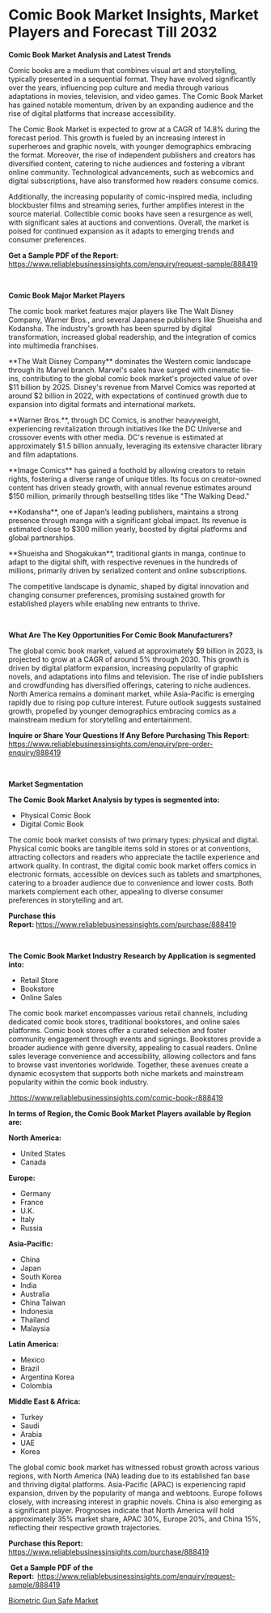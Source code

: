 <p><h1>Comic Book Market Insights, Market Players and Forecast Till 2032</h1></p><p><strong>Comic Book Market Analysis and Latest Trends</strong></p>
<p><p>Comic books are a medium that combines visual art and storytelling, typically presented in a sequential format. They have evolved significantly over the years, influencing pop culture and media through various adaptations in movies, television, and video games. The Comic Book Market has gained notable momentum, driven by an expanding audience and the rise of digital platforms that increase accessibility.</p><p>The Comic Book Market is expected to grow at a CAGR of 14.8% during the forecast period. This growth is fueled by an increasing interest in superheroes and graphic novels, with younger demographics embracing the format. Moreover, the rise of independent publishers and creators has diversified content, catering to niche audiences and fostering a vibrant online community. Technological advancements, such as webcomics and digital subscriptions, have also transformed how readers consume comics. </p><p>Additionally, the increasing popularity of comic-inspired media, including blockbuster films and streaming series, further amplifies interest in the source material. Collectible comic books have seen a resurgence as well, with significant sales at auctions and conventions. Overall, the market is poised for continued expansion as it adapts to emerging trends and consumer preferences.</p></p>
<p><strong>Get a Sample PDF of the Report:&nbsp;</strong> <a href="https://www.reliablebusinessinsights.com/enquiry/request-sample/888419?utm_campaign=2335&utm_medium=2&utm_source=Github&utm_content=ia&utm_term=04042025&utm_id=comic-book">https://www.reliablebusinessinsights.com/enquiry/request-sample/888419</a></p>
<p>&nbsp;</p>
<p><strong>Comic Book Major Market Players</strong></p>
<p><p>The comic book market features major players like The Walt Disney Company, Warner Bros., and several Japanese publishers like Shueisha and Kodansha. The industry's growth has been spurred by digital transformation, increased global readership, and the integration of comics into multimedia franchises.</p><p>**The Walt Disney Company** dominates the Western comic landscape through its Marvel branch. Marvel's sales have surged with cinematic tie-ins, contributing to the global comic book market's projected value of over $11 billion by 2025. Disney's revenue from Marvel Comics was reported at around $2 billion in 2022, with expectations of continued growth due to expansion into digital formats and international markets.</p><p>**Warner Bros.**, through DC Comics, is another heavyweight, experiencing revitalization through initiatives like the DC Universe and crossover events with other media. DC's revenue is estimated at approximately $1.5 billion annually, leveraging its extensive character library and film adaptations.</p><p>**Image Comics** has gained a foothold by allowing creators to retain rights, fostering a diverse range of unique titles. Its focus on creator-owned content has driven steady growth, with annual revenue estimates around $150 million, primarily through bestselling titles like "The Walking Dead."</p><p>**Kodansha**, one of Japan’s leading publishers, maintains a strong presence through manga with a significant global impact. Its revenue is estimated close to $300 million yearly, boosted by digital platforms and global partnerships.</p><p>**Shueisha and Shogakukan**, traditional giants in manga, continue to adapt to the digital shift, with respective revenues in the hundreds of millions, primarily driven by serialized content and online subscriptions.</p><p>The competitive landscape is dynamic, shaped by digital innovation and changing consumer preferences, promising sustained growth for established players while enabling new entrants to thrive.</p></p>
<p>&nbsp;</p>
<p><strong>What Are The Key Opportunities For Comic Book Manufacturers?</strong></p>
<p><p>The global comic book market, valued at approximately $9 billion in 2023, is projected to grow at a CAGR of around 5% through 2030. This growth is driven by digital platform expansion, increasing popularity of graphic novels, and adaptations into films and television. The rise of indie publishers and crowdfunding has diversified offerings, catering to niche audiences. North America remains a dominant market, while Asia-Pacific is emerging rapidly due to rising pop culture interest. Future outlook suggests sustained growth, propelled by younger demographics embracing comics as a mainstream medium for storytelling and entertainment.</p></p>
<p><strong>Inquire or Share Your Questions If Any Before Purchasing This Report:</strong> <a href="https://www.reliablebusinessinsights.com/enquiry/pre-order-enquiry/888419?utm_campaign=2335&utm_medium=2&utm_source=Github&utm_content=ia&utm_term=04042025&utm_id=comic-book">https://www.reliablebusinessinsights.com/enquiry/pre-order-enquiry/888419</a></p>
<p>&nbsp;</p>
<p><strong>Market Segmentation</strong></p>
<p><strong>The Comic Book Market Analysis by types is segmented into:</strong></p>
<p><ul><li>Physical Comic Book</li><li>Digital Comic Book</li></ul></p>
<p><p>The comic book market consists of two primary types: physical and digital. Physical comic books are tangible items sold in stores or at conventions, attracting collectors and readers who appreciate the tactile experience and artwork quality. In contrast, the digital comic book market offers comics in electronic formats, accessible on devices such as tablets and smartphones, catering to a broader audience due to convenience and lower costs. Both markets complement each other, appealing to diverse consumer preferences in storytelling and art.</p></p>
<p><strong>Purchase this Report:&nbsp;</strong><a href="https://www.reliablebusinessinsights.com/purchase/888419?utm_campaign=2335&utm_medium=2&utm_source=Github&utm_content=ia&utm_term=04042025&utm_id=comic-book">https://www.reliablebusinessinsights.com/purchase/888419</a></p>
<p>&nbsp;</p>
<p><strong>The Comic Book Market Industry Research by Application is segmented into:</strong></p>
<p><ul><li>Retail Store</li><li>Bookstore</li><li>Online Sales</li></ul></p>
<p><p>The comic book market encompasses various retail channels, including dedicated comic book stores, traditional bookstores, and online sales platforms. Comic book stores offer a curated selection and foster community engagement through events and signings. Bookstores provide a broader audience with genre diversity, appealing to casual readers. Online sales leverage convenience and accessibility, allowing collectors and fans to browse vast inventories worldwide. Together, these avenues create a dynamic ecosystem that supports both niche markets and mainstream popularity within the comic book industry.</p></p>
<p><a href="https://www.reliablebusinessinsights.com/comic-book-r888419?utm_campaign=2335&utm_medium=2&utm_source=Github&utm_content=ia&utm_term=04042025&utm_id=comic-book">&nbsp;https://www.reliablebusinessinsights.com/comic-book-r888419</a></p>
<p><strong>In terms of Region, the Comic Book Market Players available by Region are:</strong></p>
<p>
    <p> <strong> North America: </strong>
        <ul>
            <li>United States</li>
            <li>Canada</li>
        </ul>
        </p> 
    <p> <strong> Europe: </strong>
        <ul>
            <li>Germany</li>
            <li>France</li>
            <li>U.K.</li>
            <li>Italy</li>
            <li>Russia</li>
        </ul>
        </p> 
    <p> <strong> Asia-Pacific: </strong>
        <ul>
            <li>China</li>
            <li>Japan</li>
            <li>South Korea</li>
            <li>India</li>
            <li>Australia</li>
            <li>China Taiwan</li>
            <li>Indonesia</li>
            <li>Thailand</li>
            <li>Malaysia</li>
        </ul>
        </p> 
    <p> <strong> Latin America: </strong>
        <ul>
            <li>Mexico</li>
            <li>Brazil</li>
            <li>Argentina Korea</li>
            <li>Colombia</li>
        </ul>
        </p> 
    <p> <strong> Middle East & Africa: </strong>
        <ul>
            <li>Turkey</li>
            <li>Saudi</li>
            <li>Arabia</li>
            <li>UAE</li>
            <li>Korea</li>
        </ul>
    </p>
    </p>
<p><p>The global comic book market has witnessed robust growth across various regions, with North America (NA) leading due to its established fan base and thriving digital platforms. Asia-Pacific (APAC) is experiencing rapid expansion, driven by the popularity of manga and webtoons. Europe follows closely, with increasing interest in graphic novels. China is also emerging as a significant player. Prognoses indicate that North America will hold approximately 35% market share, APAC 30%, Europe 20%, and China 15%, reflecting their respective growth trajectories.</p></p>
<p><strong>Purchase this Report: </strong><a href="https://www.reliablebusinessinsights.com/purchase/888419?utm_campaign=2335&utm_medium=2&utm_source=Github&utm_content=ia&utm_term=04042025&utm_id=comic-book">https://www.reliablebusinessinsights.com/purchase/888419</a></p>
<p>&nbsp;<strong>Get a Sample PDF of the Report:&nbsp;&nbsp;</strong><a href="https://www.reliablebusinessinsights.com/enquiry/request-sample/888419?utm_campaign=2335&utm_medium=2&utm_source=Github&utm_content=ia&utm_term=04042025&utm_id=comic-book">https://www.reliablebusinessinsights.com/enquiry/request-sample/888419</a></p>
<p><strong></strong></p>
<p><p><a href="https://github.com/norbeludie83/Market-Research-Report-List-1/blob/main/biometric-gun-safe-market.md?utm_campaign=2335&utm_medium=2&utm_source=Github&utm_content=ia&utm_term=04042025&utm_id=comic-book">Biometric Gun Safe Market</a></p></p>